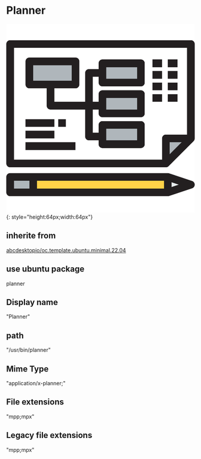 # Planner
![planner.svg](/applications/icons/planner.svg){: style="height:64px;width:64px"}
## inherite from
[abcdesktopio/oc.template.ubuntu.minimal.22.04](abcdesktopio/oc.template.ubuntu.minimal.22.04.md)
## use ubuntu package
planner
## Display name
"Planner"
## path
"/usr/bin/planner"
## Mime Type
"application/x-planner;"
## File extensions
"mpp;mpx"
## Legacy file extensions
"mpp;mpx"
